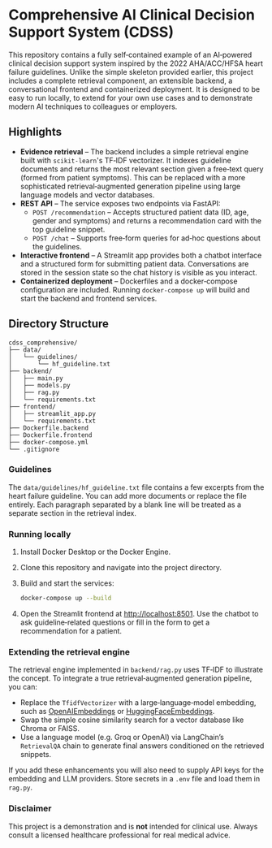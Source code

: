 # Comprehensive AI Clinical Decision Support System (CDSS)

This repository contains a fully self‑contained example of an AI‑powered clinical decision support system inspired by the 2022 AHA/ACC/HFSA heart failure guidelines.  Unlike the simple skeleton provided earlier, this project includes a complete retrieval component, an extensible backend, a conversational frontend and containerized deployment.  It is designed to be easy to run locally, to extend for your own use cases and to demonstrate modern AI techniques to colleagues or employers.

## Highlights

* **Evidence retrieval** – The backend includes a simple retrieval engine built with `scikit‑learn`'s TF‑IDF vectorizer.  It indexes guideline documents and returns the most relevant section given a free‑text query (formed from patient symptoms).  This can be replaced with a more sophisticated retrieval‑augmented generation pipeline using large language models and vector databases.
* **REST API** – The service exposes two endpoints via FastAPI:
  * `POST /recommendation` – Accepts structured patient data (ID, age, gender and symptoms) and returns a recommendation card with the top guideline snippet.
  * `POST /chat` – Supports free‑form queries for ad‑hoc questions about the guidelines.
* **Interactive frontend** – A Streamlit app provides both a chatbot interface and a structured form for submitting patient data.  Conversations are stored in the session state so the chat history is visible as you interact.
* **Containerized deployment** – Dockerfiles and a docker‑compose configuration are included.  Running `docker‑compose up` will build and start the backend and frontend services.

## Directory Structure

```
cdss_comprehensive/
├── data/
│   └── guidelines/
│       └── hf_guideline.txt
├── backend/
│   ├── main.py
│   ├── models.py
│   ├── rag.py
│   └── requirements.txt
├── frontend/
│   ├── streamlit_app.py
│   └── requirements.txt
├── Dockerfile.backend
├── Dockerfile.frontend
├── docker-compose.yml
└── .gitignore
```

### Guidelines

The `data/guidelines/hf_guideline.txt` file contains a few excerpts from the heart failure guideline.  You can add more documents or replace the file entirely.  Each paragraph separated by a blank line will be treated as a separate section in the retrieval index.

### Running locally

1. Install Docker Desktop or the Docker Engine.
2. Clone this repository and navigate into the project directory.
3. Build and start the services:

   ```bash
   docker-compose up --build
   ```

4. Open the Streamlit frontend at [http://localhost:8501](http://localhost:8501).  Use the chatbot to ask guideline‑related questions or fill in the form to get a recommendation for a patient.

### Extending the retrieval engine

The retrieval engine implemented in `backend/rag.py` uses TF‑IDF to illustrate the concept.  To integrate a true retrieval‑augmented generation pipeline, you can:

* Replace the `TfidfVectorizer` with a large‑language‑model embedding, such as [OpenAIEmbeddings](https://api.python.langchain.com/en/latest/embeddings/langchain.embeddings.openai.OpenAIEmbeddings.html) or [HuggingFaceEmbeddings](https://api.python.langchain.com/en/latest/embeddings/langchain.embeddings.huggingface.HuggingFaceEmbeddings.html).
* Swap the simple cosine similarity search for a vector database like Chroma or FAISS.
* Use a language model (e.g. Groq or OpenAI) via LangChain’s `RetrievalQA` chain to generate final answers conditioned on the retrieved snippets.

If you add these enhancements you will also need to supply API keys for the embedding and LLM providers.  Store secrets in a `.env` file and load them in `rag.py`.

### Disclaimer

This project is a demonstration and is **not** intended for clinical use.  Always consult a licensed healthcare professional for real medical advice.
